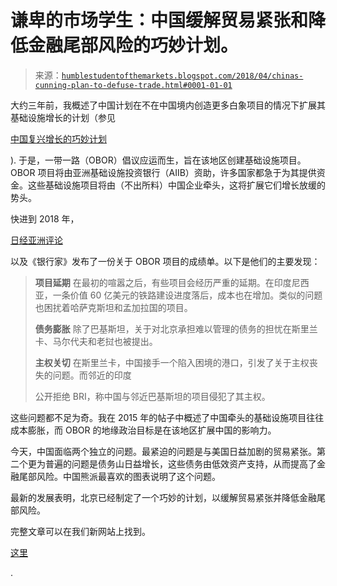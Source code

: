 <!--yml

分类：未分类

日期：2024-05-18 02:42:42

-->

# 谦卑的市场学生：中国缓解贸易紧张和降低金融尾部风险的巧妙计划。

> 来源：[`humblestudentofthemarkets.blogspot.com/2018/04/chinas-cunning-plan-to-defuse-trade.html#0001-01-01`](https://humblestudentofthemarkets.blogspot.com/2018/04/chinas-cunning-plan-to-defuse-trade.html#0001-01-01)

大约三年前，我概述了中国计划在不在中国境内创造更多白象项目的情况下扩展其基础设施增长的计划（参见

[中国复兴增长的巧妙计划](http://humblestudentofthemarkets.blogspot.com/2015/05/chinas-cunning-plan-to-revive-growth.html)

). 于是，一带一路（OBOR）倡议应运而生，旨在该地区创建基础设施项目。OBOR 项目将由亚洲基础设施投资银行（AIIB）资助，许多国家都急于为其提供资金。这些基础设施项目将由（不出所料）中国企业牵头，这将扩展它们增长放缓的势头。

快进到 2018 年，

[日经亚洲评论](https://asia.nikkei.com/Spotlight/Cover-Story/Is-China-s-Belt-and-Road-working-A-progress-report-from-eight-countries)

以及《银行家》发布了一份关于 OBOR 项目的成绩单。以下是他们的主要发现：

> **项目延期** 在最初的喧嚣之后，有些项目会经历严重的延期。在印度尼西亚，一条价值 60 亿美元的铁路建设进度落后，成本也在增加。类似的问题也困扰着哈萨克斯坦和孟加拉国的项目。
> 
> **债务膨胀** 除了巴基斯坦，关于对北京承担难以管理的债务的担忧在斯里兰卡、马尔代夫和老挝也被提出。
> 
> **主权关切** 在斯里兰卡，中国接手一个陷入困境的港口，引发了关于主权丧失的问题。而邻近的印度
> 
> 公开拒绝 BRI，称中国与邻近巴基斯坦的项目侵犯了其主权。

这些问题都不足为奇。我在 2015 年的帖子中概述了中国牵头的基础设施项目往往成本膨胀，而 OBOR 的地缘政治目标是在该地区扩展中国的影响力。

今天，中国面临两个独立的问题。最紧迫的问题是与美国日益加剧的贸易紧张。第二个更为普遍的问题是债务山日益增长，这些债务由低效资产支持，从而提高了金融尾部风险。中国熊派最喜欢的图表说明了这个问题。

最新的发展表明，北京已经制定了一个巧妙的计划，以缓解贸易紧张并降低金融尾部风险。

完整文章可以在我们新网站上找到。

[这里](https://humblestudentofthemarkets.com/2018/04/10/chinas-cunning-plan-to-defuse-trade-tensions-and-reduce-financial-tail-risk/)

.
